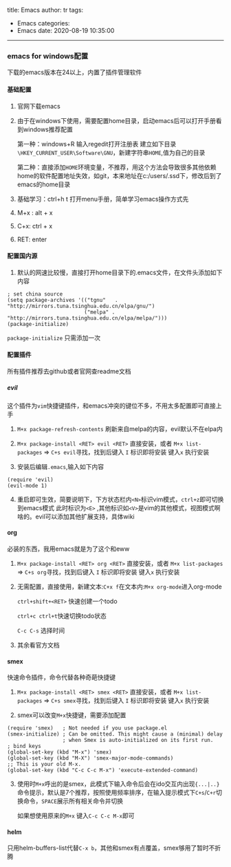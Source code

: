 title: Emacs
author: tr
tags:
  - Emacs
categories:
  - Emacs
date: 2020-08-19 10:35:00
---
### emacs for windows配置


下载的emacs版本在24以上，内置了插件管理软件

<!--more-->

#### 基础配置

1. 官网下载emacs

2. 由于在windows下使用，需要配置home目录，启动emacs后可以打开手册看到windows推荐配置

	第一种：windows+R 输入regedit打开注册表 建立如下目录`\HKEY_CURRENT_USER\Software\GNU`，新建字符串`HOME`,值为自己的目录
    
   第二种：直接添加`HOME`环境变量，不推荐，用这个方法会导致很多其他依赖home的软件配置地址失效，如git，本来地址在c:/users/.ssd下，修改后到了emacs的home目录
   
3. 基础学习：ctrl+h t 打开menu手册，简单学习emacs操作方式先

4. M+x : alt + x   

5. C+x: ctrl + x

6. RET: enter

#### 配置国内源

1. 默认的网速比较慢，直接打开home目录下的.emacs文件，在文件头添加如下内容

  ```
  ; set china source
  (setq package-archives '(("tgnu"   . "http://mirrors.tuna.tsinghua.edu.cn/elpa/gnu/")
                           ("melpa" . "http://mirrors.tuna.tsinghua.edu.cn/elpa/melpa/")))
  (package-initialize)

  ```
  
  `package-initialize` 只需添加一次
  
#### 配置插件

所有插件推荐去github或者官网查readme文档

##### evil

这个插件为`vim`快捷键插件，和emacs冲突的键位不多，不用太多配置即可直接上手

1. `M+x package-refresh-contents` 刷新来自melpa的内容，evil默认不在elpa内

2. `M+x package-install <RET> evil <RET>` 直接安装，或者 `M+x list-packages` => `C+s evil`寻找，找到后键入 `I` 标识即将安装 键入`x` 执行安装

3. 安装后编辑`.emacs`,输入如下内容

  ```
  (require 'evil)
  (evil-mode 1)
  ```
4. 重启即可生效，简要说明下，下方状态栏内`<N>`标识vim模式，`ctrl+z`即可切换到emacs模式 此时标识为`<E>` ,其他标识如`<V>`是vim的其他模式，视图模式啊啥的。evil可以添加其他扩展支持，具体wiki


#### org

必装的东西，我用emacs就是为了这个和eww

1. `M+x package-install <RET> org <RET>` 直接安装，或者 `M+x list-packages` => `C+s org`寻找，找到后键入 `I` 标识即将安装 键入`x` 执行安装

2. 无需配置，直接使用，新建文本:`C+x f`在文本内:`M+x org-mode`进入org-mode
	
    `ctrl+shift+<RET>` 快速创建一个todo
    
    `ctrl+c ctrl+t`快速切换todo状态
    
    `C-c C-s` 选择时间
    
3. 其余看官方文档


#### smex

快速命令插件，命令代替各种奇葩快捷键

1. `M+x package-install <RET> smex <RET>` 直接安装，或者 `M+x list-packages` => `C+s smex`寻找，找到后键入 `I` 标识即将安装 键入`x` 执行安装

2. smex可以改变`M+x`快捷键，需要添加配置

  ```
  (require 'smex)   ; Not needed if you use package.el
  (smex-initialize) ; Can be omitted. This might cause a (minimal) delay
                    ; when Smex is auto-initialized on its first run.
  ; bind keys
  (global-set-key (kbd "M-x") 'smex)
  (global-set-key (kbd "M-X") 'smex-major-mode-commands)
  ;; This is your old M-x.
  (global-set-key (kbd "C-c C-c M-x") 'execute-extended-command)

  ```
3. 使用时`M+x`呼出的是smex，此模式下输入命令后会在ido交互内出现`{...|..}`命令提示，默认是7个推荐，按照使用频率排序，在输入提示模式下`C+s`/`C+r`切换命令，`SPACE`展示所有相关命令并切换

	如果想使用原来的`M+x` 键入`C-c C-c M-x`即可
   
   
#### helm

只用helm-buffers-list代替`C-x b`，其他和smex有点覆盖，smex够用了暂时不折腾


